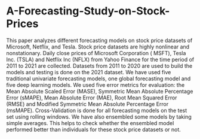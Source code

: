 # A-Forecasting-Study-on-Stock-Prices
This paper analyzes different forecasting models on stock price datasets of Microsoft, Netflix, and Tesla. Stock price datasets
are highly nonlinear and nonstationary. Daily close prices of Microsoft Corporation ( MSFT), Tesla Inc. (TSLA) and Netflix
Inc (NFLX) from Yahoo Finance for the time period of 2011 to 2021 are collected. Datasets from 2011 to 2020 are used to build
the models and testing is done on the 2021 dataset. We have used five traditional univariate forecasting models, one global
forecasting model and five deep learning models. We used five error metrics for evaluation: the Mean Absolute Scaled Error
(MASE), Symmetric Mean Absolute Percentage Error (sMAPE), Mean Absolute Error (MAE), Root Mean Squared Error
(RMSE) and Modified Symmetric Mean Absolute Percentage Error (msMAPE).
Cross-Validation is done for all forecasting models on the test set using rolling windows. We have also ensembled some
models by taking simple averages. This helps to check whether the ensembled model performed better than individuals for
these stock price datasets or not.
